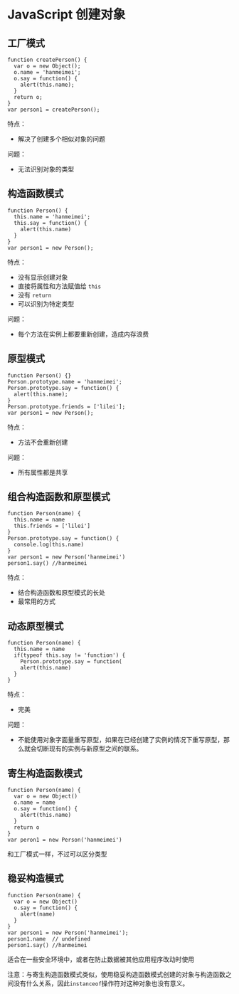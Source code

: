 # JavaScript 创建对象

## 工厂模式

```
function createPerson() {
  var o = new Object();
  o.name = 'hanmeimei';
  o.say = function() {
    alert(this.name);
  }
  return o;
}
var person1 = createPerson();
```
特点：
- 解决了创建多个相似对象的问题

问题：
- 无法识别对象的类型

## 构造函数模式

```
function Person() {
  this.name = 'hanmeimei';
  this.say = function() {
    alert(this.name)
  }
}
var person1 = new Person();
```

特点：
- 没有显示创建对象
- 直接将属性和方法赋值给 `this`
- 没有 `return`
- 可以识别为特定类型

问题：
- 每个方法在实例上都要重新创建，造成内存浪费

## 原型模式

```
function Person() {}
Person.prototype.name = 'hanmeimei';
Person.prototype.say = function() {
  alert(this.name);
}
Person.prototype.friends = ['lilei'];
var person1 = new Person();
```

特点：
- 方法不会重新创建

问题：
- 所有属性都是共享

## 组合构造函数和原型模式

```
function Person(name) {
  this.name = name
  this.friends = ['lilei']
}
Person.prototype.say = function() {
  console.log(this.name)
}
var person1 = new Person('hanmeimei')
person1.say() //hanmeimei
```

特点：
- 结合构造函数和原型模式的长处
- 最常用的方式

## 动态原型模式

```
function Person(name) {
  this.name = name
  if(typeof this.say != 'function') {
    Person.prototype.say = function(
    alert(this.name)
  }
}
```

特点：
- 完美

问题：
- 不能使用对象字面量重写原型，如果在已经创建了实例的情况下重写原型，那么就会切断现有的实例与新原型之间的联系。

## 寄生构造函数模式

```
function Person(name) {
  var o = new Object()
  o.name = name
  o.say = function() {
    alert(this.name)
  }
  return o
}
var peron1 = new Person('hanmeimei')

```

和工厂模式一样，不过可以区分类型

## 稳妥构造模式

```
function Person(name) {
  var o = new Object()
  o.say = function() {
    alert(name)
  }
}
var person1 = new Person('hanmeimei');
person1.name  // undefined
person1.say() //hanmeimei
```

适合在一些安全环境中，或者在防止数据被其他应用程序改动时使用

注意：与寄生构造函数模式类似，使用稳妥构造函数模式创建的对象与构造函数之间没有什么关系，因此`instanceof`操作符对这种对象也没有意义。